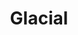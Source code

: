 ---
layout: splash
permalink: /splashtest
title: Glacial
description: Refreshing.
text-color: light # dark or light
hero-url: https://unsplash.com/photos/j9w4Tm42Yog/download?force=true
---